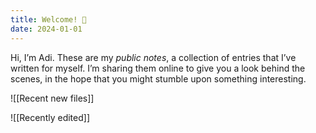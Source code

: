 ```yaml
---
title: Welcome! 👋
date: 2024-01-01
---
```

Hi, I’m Adi. These are my _public notes_, a collection of entries that I’ve written for myself. I’m sharing them online to give you a look behind the scenes, in the hope that you might stumble upon something interesting.

![[Recent new files]]

![[Recently edited]]
